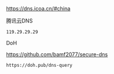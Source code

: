 
https://dns.icoa.cn/#china

腾讯云DNS
```
119.29.29.29
```

DoH

https://github.com/bamf2077/secure-dns
```
https://doh.pub/dns-query
```